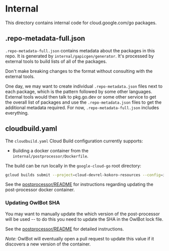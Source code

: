 # Internal

This directory contains internal code for cloud.google.com/go packages.

## .repo-metadata-full.json

`.repo-metadata-full.json` contains metadata about the packages in this repo. It
is generated by `internal/gapicgen/generator`. It's processed by external tools
to build lists of all of the packages.

Don't make breaking changes to the format without consulting with the external
tools.

One day, we may want to create individual `.repo-metadata.json` files next to
each package, which is the pattern followed by some other languages. External
tools would then talk to pkg.go.dev or some other service to get the overall
list of packages and use the `.repo-metadata.json` files to get the additional
metadata required. For now, `.repo-metadata-full.json` includes everything.

## cloudbuild.yaml

The `cloudbuild.yaml` Cloud Build configuration currently supports:

* Building a docker container from the `internal/postprocessor/Dockerfile`.

The build can be run locally in the `google-cloud-go` root directory:

```bash
gcloud builds submit --project=cloud-devrel-kokoro-resources --config=internal/cloudbuild.yaml
```

See the [postprocessor/README](postprocessor/README.md) for instructions
regarding updating the post-processor docker container.

### Updating OwlBot SHA

You may want to manually update the which version of the post-processor will be
used -- to do this you need to update the SHA in the OwlBot lock file.

See the [postprocessor/README](postprocessor/README.md) for detailed
instructions.

*Note*: OwlBot will eventually open a pull request to update this value if it
discovers a new version of the container.
